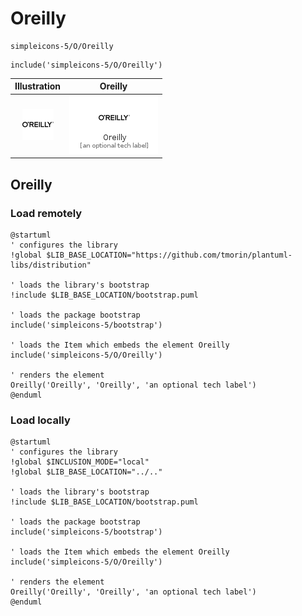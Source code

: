 # Oreilly


```text
simpleicons-5/O/Oreilly
```

```text
include('simpleicons-5/O/Oreilly')
```



| Illustration | Oreilly |
| :---: | :---: |
| ![illustration for Illustration](../../simpleicons-5/O/Oreilly.png) | ![illustration for Oreilly](../../simpleicons-5/O/Oreilly.Local.png) |




## Oreilly

### Load remotely
```plantuml
@startuml
' configures the library
!global $LIB_BASE_LOCATION="https://github.com/tmorin/plantuml-libs/distribution"

' loads the library's bootstrap
!include $LIB_BASE_LOCATION/bootstrap.puml

' loads the package bootstrap
include('simpleicons-5/bootstrap')

' loads the Item which embeds the element Oreilly
include('simpleicons-5/O/Oreilly')

' renders the element
Oreilly('Oreilly', 'Oreilly', 'an optional tech label')
@enduml
```

### Load locally
```plantuml
@startuml
' configures the library
!global $INCLUSION_MODE="local"
!global $LIB_BASE_LOCATION="../.."

' loads the library's bootstrap
!include $LIB_BASE_LOCATION/bootstrap.puml

' loads the package bootstrap
include('simpleicons-5/bootstrap')

' loads the Item which embeds the element Oreilly
include('simpleicons-5/O/Oreilly')

' renders the element
Oreilly('Oreilly', 'Oreilly', 'an optional tech label')
@enduml
```

